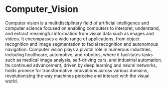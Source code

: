 # Computer_Vision

Computer vision is a multidisciplinary field of artificial intelligence and computer science focused on enabling computers to interpret, understand, and extract meaningful information from visual data such as images and videos. It encompasses a wide range of applications, from object recognition and image segmentation to facial recognition and autonomous navigation. Computer vision plays a pivotal role in numerous industries, including healthcare, automotive, and robotics, where it facilitates tasks such as medical image analysis, self-driving cars, and industrial automation. Its continued advancement, driven by deep learning and neural networks, holds promise for transformative innovations across various domains, revolutionizing the way machines perceive and interact with the visual world.
